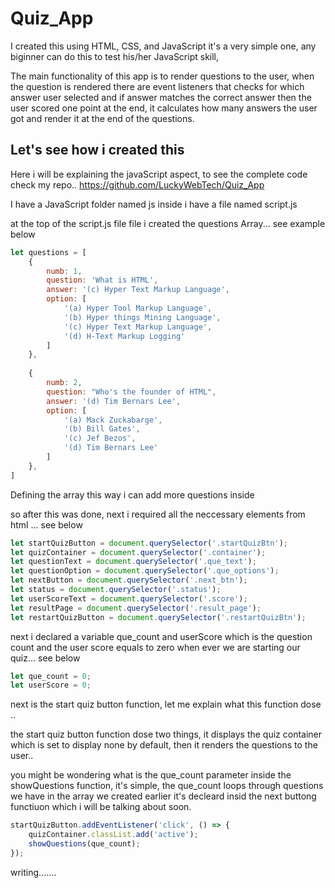 # Quiz_App

I created this using HTML, CSS, and JavaScript it's  a very simple one, any biginner can do this to test his/her JavaScript skill, 

The main functionality of this app is to render questions to the user, when the question is rendered there are event listeners that checks for which answer user selected and if answer matches the correct answer then the user scored one point at the end, it calculates how many answers the user got and render it at the end of the questions.

## Let's see how i created this

Here i will be explaining the javaScript aspect, to see the complete code check my repo.. https://github.com/LuckyWebTech/Quiz_App

I have a JavaScript folder named js inside i have a file named script.js

at the top of the script.js file file i created the questions Array... see example below 

``` javascript 
let questions = [
    {
        numb: 1,
        question: 'What is HTML',
        answer: '(c) Hyper Text Markup Language',
        option: [
            '(a) Hyper Tool Markup Language',
            '(b) Hyper things Mining Language',
            '(c) Hyper Text Markup Language',
            '(d) H-Text Markup Logging'
        ]
    },
    
    {
        numb: 2,
        question: "Who's the founder of HTML",
        answer: '(d) Tim Bernars Lee',
        option: [
            '(a) Mack Zuckabarge',
            '(b) Bill Gates',
            '(c) Jef Bezos',
            '(d) Tim Bernars Lee'
        ]
    },
]
```
Defining the array this way i can add more questions inside 

so after this was done, next i required all the neccessary elements from html ... see below 

``` javascript 
let startQuizButton = document.querySelector('.startQuizBtn');
let quizContainer = document.querySelector('.container');
let questionText = document.querySelector('.que_text');
let questionOption = document.querySelector('.que_options');
let nextButton = document.querySelector('.next_btn');
let status = document.querySelector('.status');
let userScoreText = document.querySelector('.score');
let resultPage = document.querySelector('.result_page');
let restartQuizButton = document.querySelector('.restartQuizBtn');
```

next i declared a variable que_count and userScore which is the question count and the user score equals to zero when ever we are starting our quiz... see below

``` javascript 
let que_count = 0;
let userScore = 0;
```

next is the start quiz button function, let me explain what this function dose ..

the start quiz button function dose two things, it displays the quiz container which is set to display none by default, then it renders the questions to the user..

you might be wondering what is the que_count parameter inside the showQuestions function, it's simple, the que_count loops through questions we have in the array we created earlier it's decleard insid the next buttong functiuon which i will be talking about soon.

``` javascript
startQuizButton.addEventListener('click', () => {
    quizContainer.classList.add('active');
    showQuestions(que_count);
});
```

writing.......




